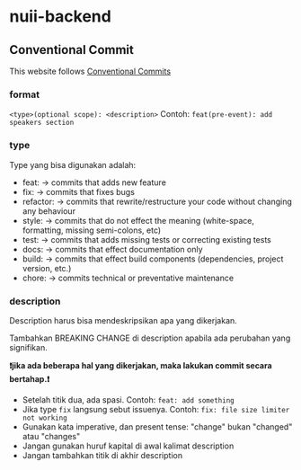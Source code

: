 # nuii-backend

## Conventional Commit
This website follows [Conventional Commits](https://www.conventionalcommits.org/en/v1.0.0/)

### format
`<type>(optional scope): <description>` 
Contoh: `feat(pre-event): add speakers section`

### type
Type yang bisa digunakan adalah:

- feat: → commits that adds new feature
- fix: → commits that fixes bugs
- refactor: → commits that rewrite/restructure your code without changing any behaviour
- style:  → commits that do not effect the meaning (white-space, formatting, missing semi-colons, etc)
- test: → commits that adds missing tests or correcting existing tests
- docs: → commits that effect documentation only
- build: → commits that effect build components (dependencies, project version, etc.)
- chore: → commits technical or preventative maintenance

### description

Description harus bisa mendeskripsikan apa yang dikerjakan.

Tambahkan BREAKING CHANGE di description apabila ada perubahan yang signifikan.

**❗jika ada beberapa hal yang dikerjakan, maka lakukan commit secara bertahap.❗**
- Setelah titik dua, ada spasi. Contoh: `feat: add something`
- Jika type `fix` langsung sebut issuenya. Contoh: `fix: file size limiter not working`
- Gunakan kata imperative, dan present tense: "change" bukan "changed" atau "changes"
- Jangan gunakan huruf kapital di awal kalimat description
- Jangan tambahkan titik di akhir description

